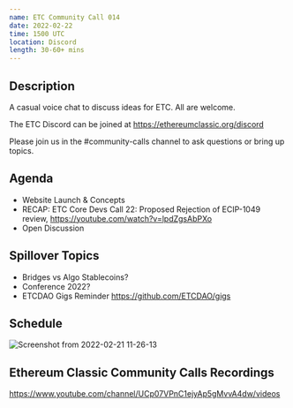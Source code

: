 ```yaml
---
name: ETC Community Call 014
date: 2022-02-22
time: 1500 UTC
location: Discord
length: 30-60+ mins
---
```


## Description

A casual voice chat to discuss ideas for ETC. All are welcome.

The ETC Discord can be joined at https://ethereumclassic.org/discord

Please join us in the #community-calls channel to ask questions or bring up topics.

## Agenda

- Website Launch & Concepts
- RECAP: ETC Core Devs Call 22: Proposed Rejection of ECIP-1049 review, https://youtube.com/watch?v=lpdZgsAbPXo
- Open Discussion

## Spillover Topics
- Bridges vs Algo Stablecoins?
- Conference 2022?
- ETCDAO Gigs Reminder https://github.com/ETCDAO/gigs

## Schedule

![Screenshot from 2022-02-21 11-26-13](https://user-images.githubusercontent.com/82910708/154927102-c3e38a18-335c-45b3-9d4c-3a938613fde2.png)

## Ethereum Classic Community Calls Recordings

https://www.youtube.com/channel/UCp07VPnC1ejyAp5gMvvA4dw/videos
